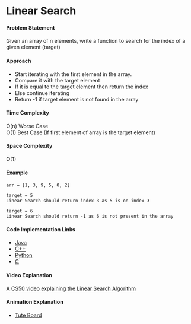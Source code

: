 # Linear Search

#### Problem Statement

Given an array of n elements, write a function to search for the index of a given element (target)

#### Approach

- Start iterating with the first element in the array.
- Compare it with the target element
- If it is equal to the target element then return the index
- Else continue iterating
- Return -1 if target element is not found in the array

#### Time Complexity

O(n) Worse Case     
O(1) Best Case (If first element of array is the target element)

#### Space Complexity

O(1)

#### Example

```
arr = [1, 3, 9, 5, 0, 2]  

target = 5
Linear Search should return index 3 as 5 is on index 3     

target = 6           
Linear Search should return -1 as 6 is not present in the array
```

#### Code Implementation Links

- [Java](https://github.com/TheAlgorithms/Java/blob/master/src/main/java/com/thealgorithms/searches/LinearSearch.java)
- [C++](https://github.com/TheAlgorithms/C-Plus-Plus/blob/master/search/linear_search.cpp)
- [Python](https://github.com/TheAlgorithms/Python/blob/master/searches/linear_search.py)
- [C](https://github.com/TheAlgorithms/C/blob/master/searching/linear_search.c)

#### Video Explanation

[A CS50 video explaining the Linear Search Algorithm](https://www.youtube.com/watch?v=CX2CYIJLwfg)

#### Animation Explanation

- [Tute Board](https://boardhub.github.io/tute/?wd=linearSearchAlgo)
